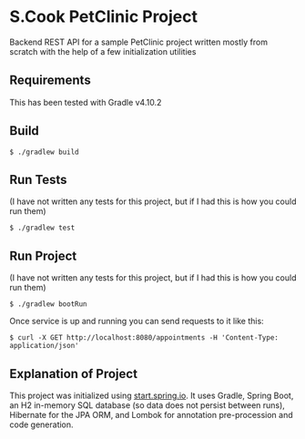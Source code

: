 # S.Cook PetClinic Project
Backend REST API for a sample PetClinic project written mostly from scratch with the help of a few initialization utilities

## Requirements
This has been tested with Gradle v4.10.2
## Build
```console
$ ./gradlew build
```

## Run Tests
(I have not written any tests for this project, but if I had this is how you could run them)
```console
$ ./gradlew test
```

## Run Project
(I have not written any tests for this project, but if I had this is how you could run them)
```console
$ ./gradlew bootRun
```
Once service is up and running you can send requests to it like this:
```console
$ curl -X GET http://localhost:8080/appointments -H 'Content-Type: application/json'
```

## Explanation of Project
This project was initialized using [start.spring.io](https://start.spring.io/).  It uses Gradle, Spring Boot, an H2 in-memory SQL database (so data does not persist between runs), Hibernate for the JPA ORM, and Lombok for annotation pre-procession and code generation.
